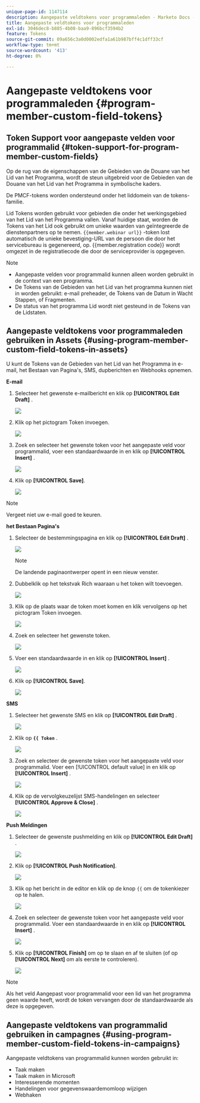 ```yaml
---
unique-page-id: 1147114
description: Aangepaste veldtokens voor programmaleden - Marketo Docs - Productdocumentatie
title: Aangepaste veldtokens voor programmaleden
exl-id: 3046dec8-b885-4b08-baa9-896bcf3594b2
feature: Tokens
source-git-commit: 09a656c3a0d0002edfa1a61b987bff4c1dff33cf
workflow-type: tm+mt
source-wordcount: '413'
ht-degree: 0%

---
```


# Aangepaste veldtokens voor programmaleden {#program-member-custom-field-tokens}

## Token Support voor aangepaste velden voor programmalid {#token-support-for-program-member-custom-fields}

Op de rug van de eigenschappen van de Gebieden van de Douane van het Lid van het Programma, wordt de steun uitgebreid voor de Gebieden van de Douane van het Lid van het Programma in symbolische kaders.

De PMCF-tokens worden ondersteund onder het liddomein van de tokens-familie.

Lid Tokens worden gebruikt voor gebieden die onder het werkingsgebied van het Lid van het Programma vallen. Vanaf huidige staat, worden de Tokens van het Lid ook gebruikt om unieke waarden van geïntegreerde de dienstenpartners op te nemen. `{{member.webinar url}}` -token lost automatisch de unieke bevestiging-URL van de persoon die door het servicebureau is gegenereerd, op. {{member.registration code}} wordt omgezet in de registratiecode die door de serviceprovider is opgegeven.

>[!NOTE]
>
>* Aangepaste velden voor programmalid kunnen alleen worden gebruikt in de context van een programma.
>* De Tokens van de Gebieden van het Lid van het programma kunnen niet in worden gebruikt: e-mail preheader, de Tokens van de Datum in Wacht Stappen, of Fragmenten.
>* De status van het programma Lid wordt niet gesteund in de Tokens van de Lidstaten.

## Aangepaste veldtokens voor programmaleden gebruiken in Assets {#using-program-member-custom-field-tokens-in-assets}

U kunt de Tokens van de Gebieden van het Lid van het Programma in e-mail, het Bestaan van Pagina&#39;s, SMS, dupberichten en Webhooks opnemen.

**E-mail**

1. Selecteer het gewenste e-mailbericht en klik op **[!UICONTROL Edit Draft]** .

   ![](assets/program-member-custom-field-tokens-1.png)

1. Klik op het pictogram Token invoegen.

   ![](assets/program-member-custom-field-tokens-2.png)

1. Zoek en selecteer het gewenste token voor het aangepaste veld voor programmalid, voer een standaardwaarde in en klik op **[!UICONTROL Insert]** .

   ![](assets/program-member-custom-field-tokens-3.png)

1. Klik op **[!UICONTROL Save]**.

   ![](assets/program-member-custom-field-tokens-4.png)

>[!NOTE]
>
>Vergeet niet uw e-mail goed te keuren.

**het Bestaan Pagina&#39;s**

1. Selecteer de bestemmingspagina en klik op **[!UICONTROL Edit Draft]** .

   ![](assets/program-member-custom-field-tokens-5.png)

   >[!NOTE]
   >
   >De landende paginaontwerper opent in een nieuw venster.

1. Dubbelklik op het tekstvak Rich waaraan u het token wilt toevoegen.

   ![](assets/program-member-custom-field-tokens-6.png)

1. Klik op de plaats waar de token moet komen en klik vervolgens op het pictogram Token invoegen.

   ![](assets/program-member-custom-field-tokens-7.png)

1. Zoek en selecteer het gewenste token.

   ![](assets/program-member-custom-field-tokens-8.png)

1. Voer een standaardwaarde in en klik op **[!UICONTROL Insert]** .

   ![](assets/program-member-custom-field-tokens-9.png)

1. Klik op **[!UICONTROL Save]**.

   ![](assets/program-member-custom-field-tokens-10.png)

**SMS**

1. Selecteer het gewenste SMS en klik op **[!UICONTROL Edit Draft]** .

   ![](assets/program-member-custom-field-tokens-11.png)

1. Klik op **`{{ Token`** .

   ![](assets/program-member-custom-field-tokens-12.png)

1. Zoek en selecteer de gewenste token voor het aangepaste veld voor programmalid. Voer een [!UICONTROL default value] in en klik op **[!UICONTROL Insert]** .

   ![](assets/program-member-custom-field-tokens-13.png)

1. Klik op de vervolgkeuzelijst SMS-handelingen en selecteer **[!UICONTROL Approve & Close]** .

   ![](assets/program-member-custom-field-tokens-14.png)

**Push Meldingen**

1. Selecteer de gewenste pushmelding en klik op **[!UICONTROL Edit Draft]** .

   ![](assets/program-member-custom-field-tokens-15.png)

1. Klik op **[!UICONTROL Push Notification]**.

   ![](assets/program-member-custom-field-tokens-16.png)

1. Klik op het bericht in de editor en klik op de knop `{{` om de tokenkiezer op te halen.

   ![](assets/program-member-custom-field-tokens-17.png)

1. Zoek en selecteer de gewenste token voor het aangepaste veld voor programmalid. Voer een standaardwaarde in en klik op **[!UICONTROL Insert]** .

   ![](assets/program-member-custom-field-tokens-18.png)

1. Klik op **[!UICONTROL Finish]** om op te slaan en af te sluiten (of op **[!UICONTROL Next]** om als eerste te controleren).

   ![](assets/program-member-custom-field-tokens-19.png)

>[!NOTE]
>
>Als het veld Aangepast voor programmalid voor een lid van het programma geen waarde heeft, wordt de token vervangen door de standaardwaarde als deze is opgegeven.

## Aangepaste veldtokens van programmalid gebruiken in campagnes {#using-program-member-custom-field-tokens-in-campaigns}

Aangepaste veldtokens van programmalid kunnen worden gebruikt in:

* Taak maken
* Taak maken in Microsoft
* Interesserende momenten
* Handelingen voor gegevenswaardemomloop wijzigen
* Webhaken
